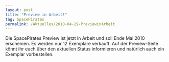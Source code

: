```yaml
---
layout: post
title: "Preview in Arbeit!"
tag: SpacePirates
permalink: /Aktuelles/2010-04-29-PreviewinArbeit
---
```



Die SpacePirates Preview ist jetzt in Arbeit und soll Ende Mai 2010 erscheinen. Es werden nur 12 Exemplare verkauft. Auf der Preview-Seite könnt ihr euch über den aktuellen Status informieren und natürlich auch ein Exemplar vorbestellen.
